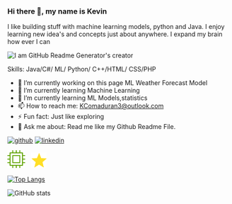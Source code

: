 ### Hi there 👋, my name is Kevin

I like building stuff with machine learning models, python and Java. I enjoy learning new idea's and concepts just about anywhere. I expand my brain how ever I can

<!----comment ------>
![I am GitHub Readme Generator's creator](https://arturssmirnovs.github.io/github-profile-readme-generator/images/banner.png)

<!----comment ------>

Skills: Java/C#/ ML/ Python/ C++/HTML/ CSS/PHP

- 🔭 I’m currently working on this page ML Weather Forecast Model 
- 🌱 I’m currently learning Machine Learning
- 🌱 I’m currently learning ML Models,statistics 
- 📫 How to reach me: KComaduran3@outlook.com
- ⚡ Fun fact: Just like exploring
- 💬 Ask me about: Read me like my Github Readme File.


[<img src='https://cdn.jsdelivr.net/npm/simple-icons@3.0.1/icons/github.svg' alt='github' height='40'>](https://github.com/WatchTheory)  [<img src='https://cdn.jsdelivr.net/npm/simple-icons@3.0.1/icons/linkedin.svg' alt='linkedin' height='40'>](https://www.linkedin.com/in/https://www.linkedin.com/in/kevincomaduran//)  

<a href='https://docs.github.com/en/developers'><img src='https://raw.githubusercontent.com/acervenky/animated-github-badges/master/assets/devbadge.gif' width='40' height='40'></a> <a href='https://stars.github.com/'><img src='https://raw.githubusercontent.com/acervenky/animated-github-badges/master/assets/starbadge.gif' width='35' height='35'></a> 

[![Top Langs](https://github-readme-stats.vercel.app/api/top-langs/?username=WatchTheory)](https://github.com/anuraghazra/github-readme-stats)

![GitHub stats](https://github-readme-stats.vercel.app/api?username=WatchTheory&show_icons=true)  

